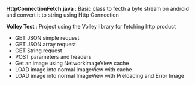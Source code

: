 **HttpConnectionFetch.java** : Basic class to fecth a byte stream on android and convert it to string using Http Connection

**Volley Test** : Project using the Volley library for fetching http product
* GET JSON simple request
* GET JSON array request
* GET String request
* POST parameters and headers
* Get an image using NetworkImageView cache
* LOAD image into normal ImageView with cache
* LOAD image into normal ImageView with Preloading and Error Image
